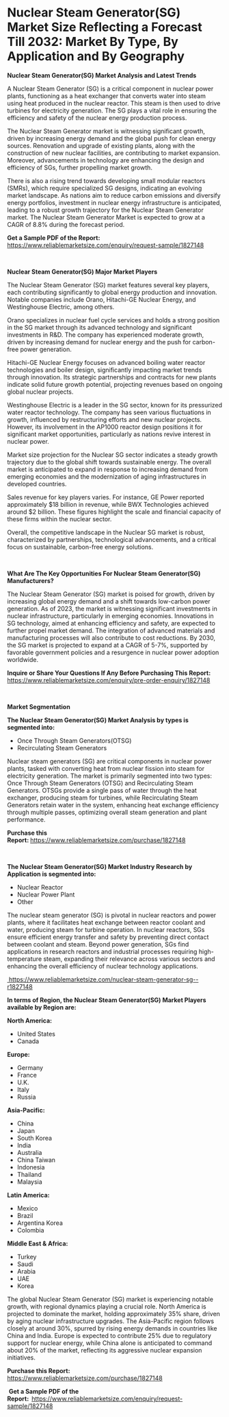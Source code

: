 <p><h1>Nuclear Steam Generator(SG) Market Size Reflecting a Forecast Till 2032: Market By Type, By Application and By Geography</h1></p><p><strong>Nuclear Steam Generator(SG) Market Analysis and Latest Trends</strong></p>
<p><p>A Nuclear Steam Generator (SG) is a critical component in nuclear power plants, functioning as a heat exchanger that converts water into steam using heat produced in the nuclear reactor. This steam is then used to drive turbines for electricity generation. The SG plays a vital role in ensuring the efficiency and safety of the nuclear energy production process.</p><p>The Nuclear Steam Generator market is witnessing significant growth, driven by increasing energy demand and the global push for clean energy sources. Renovation and upgrade of existing plants, along with the construction of new nuclear facilities, are contributing to market expansion. Moreover, advancements in technology are enhancing the design and efficiency of SGs, further propelling market growth.</p><p>There is also a rising trend towards developing small modular reactors (SMRs), which require specialized SG designs, indicating an evolving market landscape. As nations aim to reduce carbon emissions and diversify energy portfolios, investment in nuclear energy infrastructure is anticipated, leading to a robust growth trajectory for the Nuclear Steam Generator market. The Nuclear Steam Generator Market is expected to grow at a CAGR of 8.8% during the forecast period.</p></p>
<p><strong>Get a Sample PDF of the Report:&nbsp;</strong> <a href="https://www.reliablemarketsize.com/enquiry/request-sample/1827148?utm_campaign=2008&utm_medium=2&utm_source=Github&utm_content=ia&utm_term=16042025&utm_id=nuclear-steam-generatorsg">https://www.reliablemarketsize.com/enquiry/request-sample/1827148</a></p>
<p>&nbsp;</p>
<p><strong>Nuclear Steam Generator(SG) Major Market Players</strong></p>
<p><p>The Nuclear Steam Generator (SG) market features several key players, each contributing significantly to global energy production and innovation. Notable companies include Orano, Hitachi-GE Nuclear Energy, and Westinghouse Electric, among others.</p><p>Orano specializes in nuclear fuel cycle services and holds a strong position in the SG market through its advanced technology and significant investments in R&D. The company has experienced moderate growth, driven by increasing demand for nuclear energy and the push for carbon-free power generation.</p><p>Hitachi-GE Nuclear Energy focuses on advanced boiling water reactor technologies and boiler design, significantly impacting market trends through innovation. Its strategic partnerships and contracts for new plants indicate solid future growth potential, projecting revenues based on ongoing global nuclear projects.</p><p>Westinghouse Electric is a leader in the SG sector, known for its pressurized water reactor technology. The company has seen various fluctuations in growth, influenced by restructuring efforts and new nuclear projects. However, its involvement in the AP1000 reactor design positions it for significant market opportunities, particularly as nations revive interest in nuclear power.</p><p>Market size projection for the Nuclear SG sector indicates a steady growth trajectory due to the global shift towards sustainable energy. The overall market is anticipated to expand in response to increasing demand from emerging economies and the modernization of aging infrastructures in developed countries.</p><p>Sales revenue for key players varies. For instance, GE Power reported approximately $18 billion in revenue, while BWX Technologies achieved around $2 billion. These figures highlight the scale and financial capacity of these firms within the nuclear sector.</p><p>Overall, the competitive landscape in the Nuclear SG market is robust, characterized by partnerships, technological advancements, and a critical focus on sustainable, carbon-free energy solutions.</p></p>
<p>&nbsp;</p>
<p><strong>What Are The Key Opportunities For Nuclear Steam Generator(SG) Manufacturers?</strong></p>
<p><p>The Nuclear Steam Generator (SG) market is poised for growth, driven by increasing global energy demand and a shift towards low-carbon power generation. As of 2023, the market is witnessing significant investments in nuclear infrastructure, particularly in emerging economies. Innovations in SG technology, aimed at enhancing efficiency and safety, are expected to further propel market demand. The integration of advanced materials and manufacturing processes will also contribute to cost reductions. By 2030, the SG market is projected to expand at a CAGR of 5-7%, supported by favorable government policies and a resurgence in nuclear power adoption worldwide.</p></p>
<p><strong>Inquire or Share Your Questions If Any Before Purchasing This Report:</strong> <a href="https://www.reliablemarketsize.com/enquiry/pre-order-enquiry/1827148?utm_campaign=2008&utm_medium=2&utm_source=Github&utm_content=ia&utm_term=16042025&utm_id=nuclear-steam-generatorsg">https://www.reliablemarketsize.com/enquiry/pre-order-enquiry/1827148</a></p>
<p>&nbsp;</p>
<p><strong>Market Segmentation</strong></p>
<p><strong>The Nuclear Steam Generator(SG) Market Analysis by types is segmented into:</strong></p>
<p><ul><li>Once Through Steam Generators(OTSG)</li><li>Recirculating Steam Generators</li></ul></p>
<p><p>Nuclear steam generators (SG) are critical components in nuclear power plants, tasked with converting heat from nuclear fission into steam for electricity generation. The market is primarily segmented into two types: Once Through Steam Generators (OTSG) and Recirculating Steam Generators. OTSGs provide a single pass of water through the heat exchanger, producing steam for turbines, while Recirculating Steam Generators retain water in the system, enhancing heat exchange efficiency through multiple passes, optimizing overall steam generation and plant performance.</p></p>
<p><strong>Purchase this Report:&nbsp;</strong><a href="https://www.reliablemarketsize.com/purchase/1827148?utm_campaign=2008&utm_medium=2&utm_source=Github&utm_content=ia&utm_term=16042025&utm_id=nuclear-steam-generatorsg">https://www.reliablemarketsize.com/purchase/1827148</a></p>
<p>&nbsp;</p>
<p><strong>The Nuclear Steam Generator(SG) Market Industry Research by Application is segmented into:</strong></p>
<p><ul><li>Nuclear Reactor</li><li>Nuclear Power Plant</li><li>Other</li></ul></p>
<p><p>The nuclear steam generator (SG) is pivotal in nuclear reactors and power plants, where it facilitates heat exchange between reactor coolant and water, producing steam for turbine operation. In nuclear reactors, SGs ensure efficient energy transfer and safety by preventing direct contact between coolant and steam. Beyond power generation, SGs find applications in research reactors and industrial processes requiring high-temperature steam, expanding their relevance across various sectors and enhancing the overall efficiency of nuclear technology applications.</p></p>
<p><a href="https://www.reliablemarketsize.com/nuclear-steam-generator-sg--r1827148?utm_campaign=2008&utm_medium=2&utm_source=Github&utm_content=ia&utm_term=16042025&utm_id=nuclear-steam-generatorsg">&nbsp;https://www.reliablemarketsize.com/nuclear-steam-generator-sg--r1827148</a></p>
<p><strong>In terms of Region, the Nuclear Steam Generator(SG) Market Players available by Region are:</strong></p>
<p>
    <p> <strong> North America: </strong>
        <ul>
            <li>United States</li>
            <li>Canada</li>
        </ul>
        </p> 
    <p> <strong> Europe: </strong>
        <ul>
            <li>Germany</li>
            <li>France</li>
            <li>U.K.</li>
            <li>Italy</li>
            <li>Russia</li>
        </ul>
        </p> 
    <p> <strong> Asia-Pacific: </strong>
        <ul>
            <li>China</li>
            <li>Japan</li>
            <li>South Korea</li>
            <li>India</li>
            <li>Australia</li>
            <li>China Taiwan</li>
            <li>Indonesia</li>
            <li>Thailand</li>
            <li>Malaysia</li>
        </ul>
        </p> 
    <p> <strong> Latin America: </strong>
        <ul>
            <li>Mexico</li>
            <li>Brazil</li>
            <li>Argentina Korea</li>
            <li>Colombia</li>
        </ul>
        </p> 
    <p> <strong> Middle East & Africa: </strong>
        <ul>
            <li>Turkey</li>
            <li>Saudi</li>
            <li>Arabia</li>
            <li>UAE</li>
            <li>Korea</li>
        </ul>
    </p>
    </p>
<p><p>The global Nuclear Steam Generator (SG) market is experiencing notable growth, with regional dynamics playing a crucial role. North America is projected to dominate the market, holding approximately 35% share, driven by aging nuclear infrastructure upgrades. The Asia-Pacific region follows closely at around 30%, spurred by rising energy demands in countries like China and India. Europe is expected to contribute 25% due to regulatory support for nuclear energy, while China alone is anticipated to command about 20% of the market, reflecting its aggressive nuclear expansion initiatives.</p></p>
<p><strong>Purchase this Report: </strong><a href="https://www.reliablemarketsize.com/purchase/1827148?utm_campaign=2008&utm_medium=2&utm_source=Github&utm_content=ia&utm_term=16042025&utm_id=nuclear-steam-generatorsg">https://www.reliablemarketsize.com/purchase/1827148</a></p>
<p>&nbsp;<strong>Get a Sample PDF of the Report:&nbsp;&nbsp;</strong><a href="https://www.reliablemarketsize.com/enquiry/request-sample/1827148?utm_campaign=2008&utm_medium=2&utm_source=Github&utm_content=ia&utm_term=16042025&utm_id=nuclear-steam-generatorsg">https://www.reliablemarketsize.com/enquiry/request-sample/1827148</a></p>
<p><strong></strong></p>
<p><p></p><p></p><p></p></p>